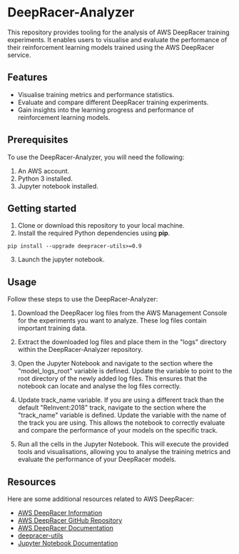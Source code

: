 # DeepRacer-Analyzer

This repository provides tooling for the analysis of AWS DeepRacer training experiments. It enables users to visualise and evaluate the performance of their reinforcement learning models trained using the AWS DeepRacer service.

## Features

- Visualise training metrics and performance statistics.
- Evaluate and compare different DeepRacer training experiments.
- Gain insights into the learning progress and performance of reinforcement learning models.

## Prerequisites

To use the DeepRacer-Analyzer, you will need the following:

1. An AWS account.
2. Python 3 installed.
3. Jupyter notebook installed.

## Getting started

1. Clone or download this repository to your local machine.
2. Install the required Python dependencies using **pip**.
```
pip install --upgrade deepracer-utils>=0.9
```
3. Launch the jupyter notebook.

## Usage

Follow these steps to use the DeepRacer-Analyzer:

1. Download the DeepRacer log files from the AWS Management Console for the experiments you want to analyze. These log files contain important training data.

2. Extract the downloaded log files and place them in the "logs" directory within the DeepRacer-Analyzer repository.

3. Open the Jupyter Notebook and navigate to the section where the "model_logs_root" variable is defined. Update the variable to point to the root directory of the newly added log files. This ensures that the notebook can locate and analyse the log files correctly.

4. Update track_name variable. If you are using a different track than the default "ReInvent:2018" track, navigate to the section where the "track_name" variable is defined. Update the variable with the name of the track you are using. This allows the notebook to correctly evaluate and compare the performance of your models on the specific track.

5. Run all the cells in the Jupyter Notebook. This will execute the provided tools and visualisations, allowing you to analyse the training metrics and evaluate the performance of your DeepRacer models.

## Resources

Here are some additional resources related to AWS DeepRacer:

* [AWS DeepRacer Information](https://aws.amazon.com/deepracer/)
* [AWS DeepRacer GitHub Repository](https://github.com/aws-deepracer-community/deepracer-analysis)
* [AWS DeepRacer Documentation](https://docs.aws.amazon.com/deepracer/latest/developerguide/what-is-deepracer.html)
* [deepracer-utils](https://pypi.org/project/deepracer-utils/)
* [Jupyter Notebook Documentation](https://jupyter-notebook.readthedocs.io/en/stable/)






